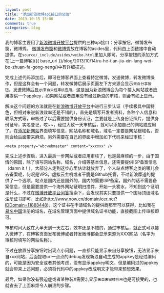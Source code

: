 ```yaml
---
layout: post
title: "添加新浪微博api接口的总结"
date: 2013-10-15 15:00
comments: true
categories: blog
---
```


我的博客主要用了[新浪微博开放平台](http://open.weibo.com)提供的三种api接口：分享按钮，微博发布窗，微博秀。
[微博发布窗](http://open.weibo.com/widget/publisher.php)和[微博秀](http://app.weibo.com/tool/weiboshow)放在博客的asides里，代码由上面链接中自动提供，在`source/_include/asides/weibo.html`里加入即可。分享按钮的添加方式在[上一篇博客]({{ base_url }}/blog/2013/10/14/ru-he-tian-jia-xin-lang-wei-bo-zhuan-fa-gong-neng/)中有详细描述。

完成上述代码添加后，即可在博客界面上查看特定微博，发送微博，转发微博操作，但是这样会有一个问题，转发微博后展示页面左下方来源会显示`来自分享按钮`，发送微博后显示`来自未经审核应用`，这是因为新浪微博会为每个接入网站或者应用提供一个appkey，如果网站或者应用没有经过新浪的审核，则会有如上显示。

解决这个问题的方法就是在[新浪微博开放平台](http://open.weibo.com)中进行三步认证（手续极具中国特色，但相对来说新浪效率还是不错的），首先是填写开发者资料，各种个人信息和联系方式等，审核过了以后需要提供身份认证，主要就是上传身份证照片，提供身份证号，实名登记，哎~~，经过大致一天审核后，就可以添加自己的网站或应用了。在[添加新网站](http://open.weibo.com/webmaster/add)界面填写信息，网站名称和域名，域名一定要是网站根域名，否则会给后面带来麻烦。另外需要在自己的界面中增加如下代码来经过审核：

    <meta property="wb:webmaster" content="xxxxxx" />
<!--more-->    
完成上述步骤后，进入最后一步网站或者应用审核了，也是最麻烦的一步，由于国情的原因，除了填写网站名称，域名，介绍等基本信息，还需要提供ISP备案信息（damn it！），大部分人走到这步心里估计就放弃了，个人站点博客之类的哪儿会去备案呢，何况是VPS，虚拟云主机或者干脆是Github托管，不过新浪厚道的提供了一个选项，站点是国内还是国外的，国内的需要ISP备案，国外的话不需要备案信息，但是需要提供一个海外网站证明扫描件，开始一头雾水，不知到这个证明是什么，不过在[微博开放平台问答](http://open.weibo.com/qa)搜索下，会发现其实只要提供一个国际顶级域名注册证书即可，比如(http://www.now.cn/domain/cer.net?IDDomain=11888448)，这个证书在申请域名的提供商那里可以获得，比如我在[易名中国](http://www.ename.com)注册的域名，在域名管理页面中提供域名证书功能，直接截图上传审核即可。

审核时间大致在大半天到一天左右，效率还是不错的，通过审核后，就正式可以接入微博了，在博客页面发布微博或者转发微博都会显示来源为XXX网站（名字为审核时填写的网站名称）。

不过在放置分享按钮时出现点小问题，一直都只能显示来自分享按钮，无法显示来自xxx网站，后面提取url一点点的debug发现新浪自动生成的appkey是经过编码的，可能是因为安全或者其他考虑，没有显示appkey明文，但是编码过的appkey就会带来上述问题，必须将代码中的appkey改成明文才能带来预想效果。

最后，如果你没有强迫症或者某种装X需要:),显示`来自未审核应用`也是可接受的，也就省去了上面麻烦令人崩溃的步骤。
